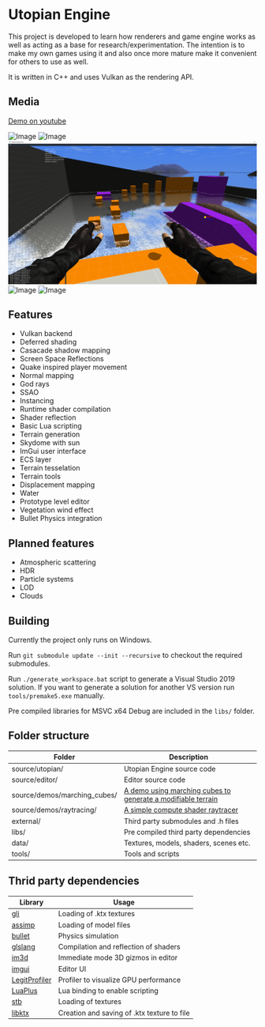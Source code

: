 # Utopian Engine

This project is developed to learn how renderers and game engine works as well as acting as a base for research/experimentation. The intention is to make my own games using it and also once more mature make it convenient for others to use as well.

It is written in C++ and uses Vulkan as the rendering API.

## Media

[Demo on youtube](https://youtu.be/428gfVBfCms)

![Image](data/printscreens/readme-print.png)
![Image](data/printscreens/terrain-texturing-2.png)
![Image](data/printscreens/prototype-level.png)
![Image](data/printscreens/water-ssr-8.png)
![Image](data/printscreens/marching-cubes.png)

## Features
+ Vulkan backend
+ Deferred shading
+ Casacade shadow mapping
+ Screen Space Reflections
+ Quake inspired player movement
+ Normal mapping
+ God rays
+ SSAO
+ Instancing
+ Runtime shader compilation
+ Shader reflection
+ Basic Lua scripting
+ Terrain generation
+ Skydome with sun
+ ImGui user interface
+ ECS layer
+ Terrain tesselation
+ Terrain tools
+ Displacement mapping
+ Water
+ Prototype level editor
+ Vegetation wind effect
+ Bullet Physics integration

## Planned features
+ Atmospheric scattering
+ HDR
+ Particle systems
+ LOD
+ Clouds

## Building

Currently the project only runs on Windows.

Run `git submodule update --init --recursive` to checkout the required submodules.

Run `./generate_workspace.bat` script to generate a Visual Studio 2019 solution.
If you want to generate a solution for another VS version run `tools/premake5.exe` manually.

Pre compiled libraries for MSVC x64 Debug are included in the `libs/` folder.

## Folder structure

| Folder            | Description                                                |
|-------------------|------------------------------------------------            |
| source/utopian/   | Utopian Engine source code                                 |
| source/editor/    | Editor source code                                         |
| source/demos/marching_cubes/ | [A demo using marching cubes to generate a modifiable terrain](https://github.com/simplerr/UtopianEngine/tree/master/source/demos/marching_cubes) |
| source/demos/raytracing/ | [A simple compute shader raytracer](https://github.com/simplerr/UtopianEngine/tree/master/source/demos/raytracing) |
| external/         | Third party submodules and .h files                        |
| libs/             | Pre compiled third party dependencies                      |
| data/             | Textures, models, shaders, scenes etc.                     |
| tools/            | Tools and scripts                                          |

## Thrid party dependencies

| Library                                                      | Usage                                                      |
|--------------------------------------------------------------|------------------------------------------------------------|
| [gli](https://github.com/g-truc/gli)                         | Loading of .ktx textures                                   |
| [assimp](https://github.com/assimp/assim)                    | Loading of model files                                     |
| [bullet](https://github.com/bulletphysics/bullet3)           | Physics simulation                                         |
| [glslang](https://github.com/KhronosGroup/glslang)           | Compilation and reflection of shaders                      |
| [im3d](https://github.com/john-chapman/im3d)                 | Immediate mode 3D gizmos in editor                         |
| [imgui](https://github.com/ocornut/imgui)                    | Editor UI                                                  |
| [LegitProfiler](https://github.com/Raikiri/LegitProfiler)    | Profiler to visualize GPU performance                      |
| [LuaPlus](https://github.com/jjensen/luaplus51-all)          | Lua binding to enable scripting                            |
| [stb](https://github.com/nothings/stb)                       | Loading of textures                                        |
| [libktx](https://github.com/KhronosGroup/KTX-Software)       | Creation and saving of .ktx texture to file                |
